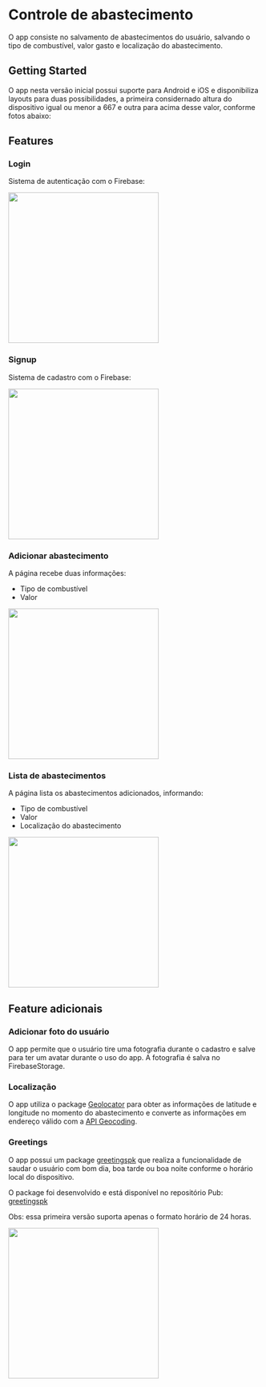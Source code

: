 # Controle de abastecimento

O app consiste no salvamento de abastecimentos do usuário, salvando o tipo de combustível, valor gasto e localização do abastecimento.

## Getting Started

O app nesta versão inicial possui suporte para Android e iOS e disponibiliza layouts para duas possibilidades, a primeira considernado altura do dispositivo igual ou menor a 667 e outra para acima desse valor, conforme fotos abaixo:

## Features

### Login
Sistema de autenticação com o Firebase:

<img src="https://i.imgur.com/a24pORu.png" width="300" />

### Signup
Sistema de cadastro com o Firebase:

<img src="https://i.imgur.com/hF4Cp1r.png" width="300" />

### Adicionar abastecimento
A página recebe duas informações:
- Tipo de combustível
- Valor

<img src="https://i.imgur.com/oHcb8s3.png" width="300" />

### Lista de abastecimentos
A página lista os abastecimentos adicionados, informando:
- Tipo de combustível
- Valor
- Localização do abastecimento

<img src="https://i.imgur.com/Z6pYaQe.png" width="300" />

## Feature adicionais

### Adicionar foto do usuário
O app permite que o usuário tire uma fotografia durante o cadastro e salve para ter um avatar durante o uso do app.
A fotografia é salva no FirebaseStorage.

### Localização
O app utiliza o package [Geolocator](https://pub.dev/packages/geolocator) para obter as informações de latitude e longitude no momento do abastecimento e converte as informações em endereço válido com a [API Geocoding](https://developers.google.com/maps/documentation/geocoding/requests-reverse-geocoding?hl=pt-br).

### Greetings
O app possui um package [greetingspk](https://pub.dev/packages/greetingpk) que realiza a funcionalidade de saudar o usuário com bom dia, boa tarde ou boa noite conforme o horário local do dispositivo.

O package foi desenvolvido e está disponível no repositório Pub: [greetingspk](https://pub.dev/packages/greetingpk)

Obs: essa primeira versão suporta apenas o formato horário de 24 horas.

<img src="https://i.imgur.com/YUmZHyN.png" width="300" />




